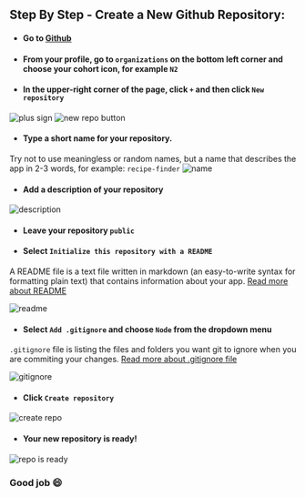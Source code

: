 ## Step By Step - Create a New Github Repository:

* #### Go to [Github](https://github.com)

* #### From your profile, go to `organizations` on the bottom left corner and choose your cohort icon, for example `N2`  

* #### In the upper-right corner of the page, click `+` and then click `New repository`

<img src="https://image.ibb.co/hhA3Jw/git2.png" alt="plus sign" border="0">

<img src="https://image.ibb.co/n2JOJw/git3.png" alt="new repo button" border="0">

* #### Type a short name for your repository.
 Try not to use meaningless or random names, but a name that describes the app in 2-3 words, for example: `recipe-finder`
<img src="https://image.ibb.co/bB9xdw/git4.png" alt="name" border="0">

* #### Add a description of your repository
<img src="https://image.ibb.co/izd15b/git5.png" alt="description" border="0">

* #### Leave your repository `public`

* #### Select `Initialize this repository with a README`
A README file is a text file written in markdown (an easy-to-write syntax for formatting plain text) that contains information about your app.
[Read more about README](https://help.github.com/articles/about-readmes/)

<img src="https://image.ibb.co/igyqyw/git6.png" alt="readme" border="0">

* #### Select `Add .gitignore` and choose `Node` from the dropdown menu
`.gitignore` file is listing the files and folders you want git to ignore when you are commiting your changes. 
[Read more about .gitignore file](https://help.github.com/articles/ignoring-files/)

<img src="https://image.ibb.co/fVZkWG/git7.png" alt="gitignore" border="0">

* #### Click `Create repository`
<img src="https://image.ibb.co/gnmzrG/git8.png" alt="create repo" border="0">

* #### Your new repository is ready!
<img src="https://image.ibb.co/i6Rcdw/git9.png" alt="repo is ready" border="0">

### Good job :smile:
